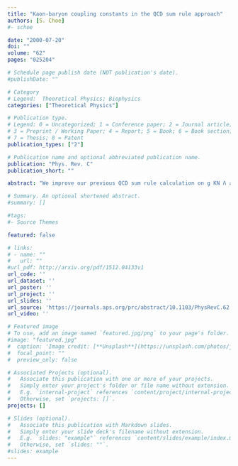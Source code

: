 ```yaml
---
title: "Kaon-baryon coupling constants in the QCD sum rule approach"
authors: [S. Choe]
#- schoe

date: "2000-07-20"
doi: ""
volume: "62"
pages: "025204"

# Schedule page publish date (NOT publication's date).
#publishDate: ""

# Category
# Legend:  Theoretical Physics; Biophysics
categories: ["Theoretical Physics"]

# Publication type.
# Legend: 0 = Uncategorized; 1 = Conference paper; 2 = Journal article;
# 3 = Preprint / Working Paper; 4 = Report; 5 = Book; 6 = Book section;
# 7 = Thesis; 8 = Patent
publication_types: ["2"]

# Publication name and optional abbreviated publication name.
publication: "Phys. Rev. C"
publication_short: ""

abstract: "We improve our previous QCD sum rule calculation on g KN Λ and g KN Σ coupling constants by including the contributions from higher dimensional condensates,< q g s σ⋅ Gq> and< q q><(α s/π) G 2>, in the OPE. It is found that the contribution of these condensates is non-negligible compared to that of the quark condensates. Using a best-fit analysis we find| g KN Λ|= 2.49±1.25 and| g KN Σ|= 0.395±0.377."

# Summary. An optional shortened abstract.
#summary: []

#tags:
#- Source Themes

featured: false

# links:
# - name: ""
#   url: ""
#url_pdf: http://arxiv.org/pdf/1512.04133v1
url_code: ''
url_dataset: ''
url_poster: ''
url_project: ''
url_slides: ''
url_source: 'https://journals.aps.org/prc/abstract/10.1103/PhysRevC.62.025204'
url_video: ''

# Featured image
# To use, add an image named `featured.jpg/png` to your page's folder.
#image: "featured.jpg"
#  caption: 'Image credit: [**Unsplash**](https://unsplash.com/photos/jdD8gXaTZsc)'
#  focal_point: ""
#  preview_only: false

# Associated Projects (optional).
#   Associate this publication with one or more of your projects.
#   Simply enter your project's folder or file name without extension.
#   E.g. `internal-project` references `content/project/internal-project/index.md`.
#   Otherwise, set `projects: []`.
projects: []

# Slides (optional).
#   Associate this publication with Markdown slides.
#   Simply enter your slide deck's filename without extension.
#   E.g. `slides: "example"` references `content/slides/example/index.md`.
#   Otherwise, set `slides: ""`.
#slides: example
---
```






